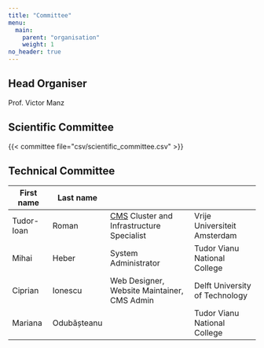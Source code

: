 ```yaml
---
title: "Committee"
menu:
  main:
    parent: "organisation"
    weight: 1
no_header: true
---
```


<!--
## Organising Committee

{{< committee file="csv/organising_committee.csv" >}}
-->

## Head Organiser

Prof. Victor Manz

## Scientific Committee

{{< committee file="csv/scientific_committee.csv" >}}

<!--
## Logistics Committee

{{< committee file="csv/logistics_committee.csv" >}}
-->

## Technical Committee

<!--
{{< committee file="csv/technical_committee.csv" >}}
-->

| First name | Last name   |                                                                        |                                |
|------------|-------------|------------------------------------------------------------------------|--------------------------------|
| Tudor-Ioan | Roman       | [CMS](https://cms-dev.github.io) Cluster and Infrastructure Specialist | Vrije Universiteit Amsterdam   |
| Mihai      | Heber       | System Administrator                                                   | Tudor Vianu National College   |
| Ciprian    | Ionescu     | Web Designer, Website Maintainer, CMS Admin                            | Delft University of Technology |
| Mariana    | Odubășteanu |                                                                        | Tudor Vianu National College   |

<!--
## Students' guides
{{< guides file="csv/guides.csv" >}}
-->

